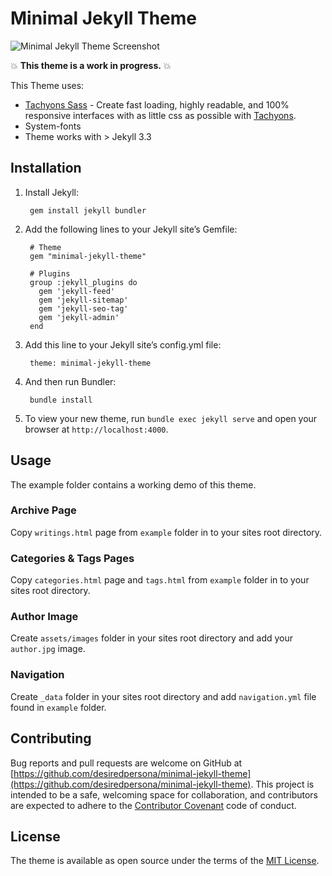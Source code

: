 # Minimal Jekyll Theme

![Minimal Jekyll Theme Screenshot](http://i.imgur.com/FH7mlHH.jpg)

:boom: **This theme is a work in progress.** :boom:

This Theme uses:
- [Tachyons Sass](https://github.com/tachyons-css/tachyons-sass) - Create fast loading, highly readable, and 100% responsive interfaces with as little css as possible with [Tachyons](http://tachyons.io).
- System-fonts
- Theme works with > Jekyll 3.3

## Installation

1. Install Jekyll:

		gem install jekyll bundler

2. Add the following lines to your Jekyll site’s Gemfile:  


		# Theme
		gem "minimal-jekyll-theme"

		# Plugins
		group :jekyll_plugins do
		  gem 'jekyll-feed'
		  gem 'jekyll-sitemap'
		  gem 'jekyll-seo-tag'
		  gem 'jekyll-admin'
		end


3. Add this line to your Jekyll site’s config.yml file:


		theme: minimal-jekyll-theme


4. And then run Bundler:

		bundle install


5. To view your new theme, run `bundle exec jekyll serve` and open your browser at `http://localhost:4000`.

## Usage

The example folder contains a working demo of this theme.

### Archive Page
Copy `writings.html` page from `example` folder in to your sites root directory.

### Categories & Tags Pages
Copy `categories.html` page and `tags.html` from `example` folder in to your sites root directory.

### Author Image
Create `assets/images` folder in your sites root directory and add your `author.jpg` image.

### Navigation
Create `_data` folder in your sites root directory and add `navigation.yml` file found in `example` folder.

## Contributing

Bug reports and pull requests are welcome on GitHub at [https://github.com/desiredpersona/minimal-jekyll-theme](https://github.com/desiredpersona/minimal-jekyll-theme). This project is intended to be a safe, welcoming space for collaboration, and contributors are expected to adhere to the [Contributor Covenant](http://contributor-covenant.org) code of conduct.

## License

The theme is available as open source under the terms of the [MIT License](http://opensource.org/licenses/MIT).
